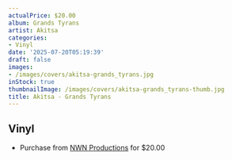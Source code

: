 ```yaml
---
actualPrice: $20.00
album: Grands Tyrans
artist: Akitsa
categories:
- Vinyl
date: '2025-07-20T05:19:39'
draft: false
images:
- /images/covers/akitsa-grands_tyrans.jpg
inStock: true
thumbnailImage: /images/covers/akitsa-grands_tyrans-thumb.jpg
title: Akitsa - Grands Tyrans
---
```


## Vinyl
* Purchase from [NWN Productions](http://shop.nwnprod.com/index.php?route=product/product&path=75&product_id=62685&sort=pd.name&order=ASC) for $20.00
